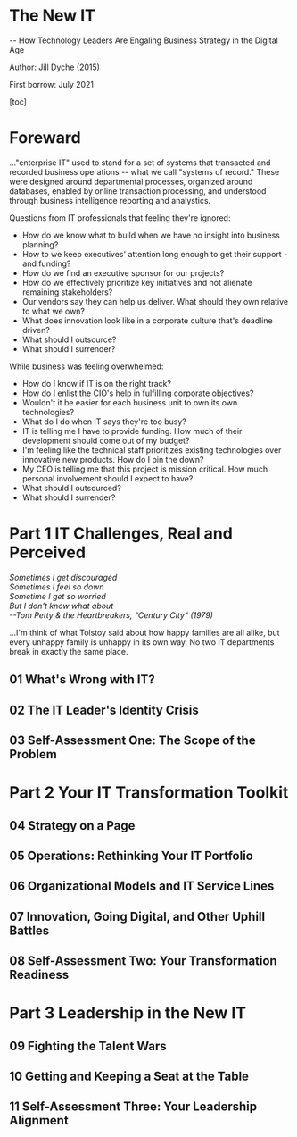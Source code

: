 # The New IT

-- How Technology Leaders Are Engaling Business Strategy in the Digital Age

Author: Jill Dyche (2015)

First borrow: July 2021

[toc]

# Foreward

..."enterprise IT" used to stand for a set of systems that transacted and recorded business operations -- what we call "systems of record." These were designed around departmental processes, organized around databases, enabled by online transaction processing, and understood through business intelligence reporting and analystics.

Questions from IT professionals that feeling they're ignored:

- How do we know what to build when we have no insight into business planning?
- How to we keep executives' attention long enough to get their support - and funding?
- How do we find an executive sponsor for our projects?
- How do we effectively prioritize key initiatives and not alienate remaining stakeholders?
- Our vendors say they can help us deliver. What should they own relative to what we own?
- What does innovation look like in a corporate culture that's deadline driven?
- What should I outsource?
- What should I surrender?

While business was feeling overwhelmed:

- How do I know if IT is on the right track?
- How do I enlist the CIO's help in fulfilling corporate objectives?
- Wouldn't it be easier for each business unit to own its own technologies?
- What do I do when IT says they're too busy?
- IT is telling me I have to provide funding. How much of their development should come out of my budget?
- I'm feeling like the technical staff prioritizes existing technologies over innovative new products. How do I pin the down?
- My CEO is telling me that this project is mission critical. How much personal involvement should I expect to have?
- What should I outsourced?
- What should I surrender?

# Part 1 IT Challenges, Real and Perceived

_Sometimes I get discouraged<br>Sometimes I feel so down<br>Sometime I get so worried<br>But I don't know what about<br>--Tom Petty & the Heartbreakers, "Century City" (1979)_

...I'm think of what Tolstoy said about how happy families are all alike, but every unhappy family is unhappy in its own way. No two IT departments break in exactly the same place.



## 01 What's Wrong with IT?

## 02 The IT Leader's Identity Crisis

## 03 Self-Assessment One: The Scope of the Problem

# Part 2 Your IT Transformation Toolkit

## 04 Strategy on a Page

## 05 Operations: Rethinking Your IT Portfolio

## 06 Organizational Models and IT Service Lines

## 07 Innovation, Going Digital, and Other Uphill Battles

## 08 Self-Assessment Two: Your Transformation Readiness

# Part 3 Leadership in the New IT

## 09 Fighting the Talent Wars

## 10 Getting and Keeping a Seat at the Table

## 11 Self-Assessment Three: Your Leadership Alignment